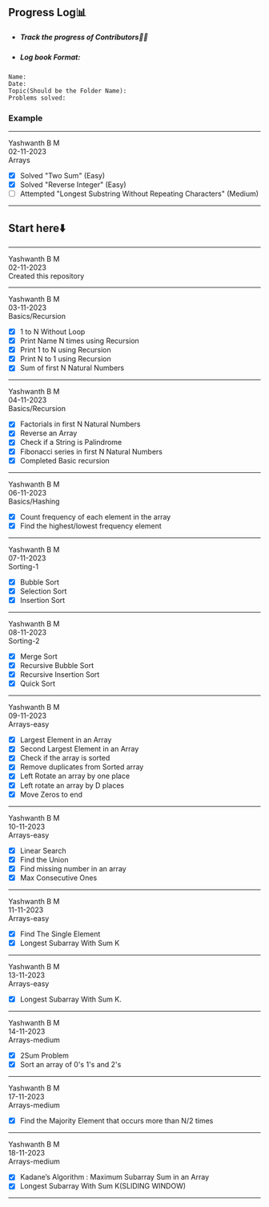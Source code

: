 ## Progress Log📊
- ##### Track the progress of Contributors👨‍💻
- ##### Log book Format:
```
Name:
Date:
Topic(Should be the Folder Name):
Problems solved:
```
### Example
----------------------------------------------
Yashwanth B M   
02-11-2023   
Arrays   
- [x] Solved "Two Sum" (Easy)
- [x] Solved "Reverse Integer" (Easy)
- [ ] Attempted "Longest Substring Without Repeating Characters" (Medium)
----------------------------------------------

## Start here⬇️

-----------------------------
Yashwanth B M   
02-11-2023   
Created this repository  
 
--------------------------     
Yashwanth B M    
03-11-2023  
Basics/Recursion     
- [x] 1 to N Without Loop    
- [x] Print Name N times using Recursion     
- [x] Print 1 to N using Recursion   
- [x] Print N to 1 using Recursion   
- [x] Sum of first N Natural Numbers  
--------------------------      
Yashwanth B M    
04-11-2023  
Basics/Recursion     
- [x] Factorials in first N Natural Numbers
- [x] Reverse an Array
- [x] Check if a String is Palindrome
- [x]  Fibonacci series in first N Natural Numbers  
- [x] Completed Basic recursion
--------------------------       
Yashwanth B M    
06-11-2023  
Basics/Hashing    
- [x] Count frequency of each element in the array     
- [x] Find the highest/lowest frequency element    
--------------------------        
Yashwanth B M     
07-11-2023   
Sorting-1      
- [x] Bubble Sort   
- [x] Selection Sort   
- [x] Insertion Sort   
--------------------------        
Yashwanth B M     
08-11-2023   
Sorting-2      
- [x] Merge Sort   
- [x] Recursive Bubble Sort   
- [x] Recursive Insertion Sort   
- [x] Quick Sort      
--------------------------        
Yashwanth B M     
09-11-2023   
Arrays-easy        
- [x] Largest Element in an Array   
- [x] Second Largest Element in an Array   
- [x] Check if the array is sorted   
- [x] Remove duplicates from Sorted array   
- [x] Left Rotate an array by one place   
- [x] Left rotate an array by D places   
- [x] Move Zeros to end        
--------------------------        
Yashwanth B M     
10-11-2023   
Arrays-easy        
- [x] Linear Search   
- [x] Find the Union   
- [x] Find missing number in an array   
- [x]  Max Consecutive Ones             
--------------------------        
Yashwanth B M     
11-11-2023   
Arrays-easy           
- [x] Find The Single Element    
- [x] Longest Subarray With Sum K             
--------------------------        
Yashwanth B M     
13-11-2023   
Arrays-easy           
- [x] Longest Subarray With Sum K.               
--------------------------        
Yashwanth B M     
14-11-2023   
Arrays-medium           
- [x] 2Sum Problem		
- [x] Sort an array of 0's 1's and 2's                 
--------------------------        
Yashwanth B M     
17-11-2023   
Arrays-medium           
- [x] Find the Majority Element that occurs more than N/2 times   
--------------------------        
Yashwanth B M     
18-11-2023   
Arrays-medium             
- [x] Kadane’s Algorithm : Maximum Subarray Sum in an Array      
- [x] Longest Subarray With Sum K(SLIDING WINDOW)    
--------------------------          
